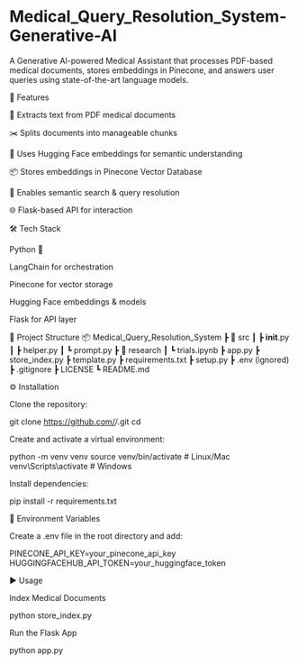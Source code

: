 # Medical_Query_Resolution_System-Generative-AI

A Generative AI-powered Medical Assistant that processes PDF-based medical documents, stores embeddings in Pinecone, and answers user queries using state-of-the-art language models.

📌 Features

📄 Extracts text from PDF medical documents

✂️ Splits documents into manageable chunks

🤗 Uses Hugging Face embeddings for semantic understanding

📦 Stores embeddings in Pinecone Vector Database

🔎 Enables semantic search & query resolution

🌐 Flask-based API for interaction

🛠️ Tech Stack

Python 🐍

LangChain for orchestration

Pinecone for vector storage

Hugging Face embeddings & models

Flask for API layer

📂 Project Structure
📦 Medical_Query_Resolution_System
 ┣ 📂 src
 ┃ ┣ __init__.py
 ┃ ┣ helper.py
 ┃ ┗ prompt.py
 ┣ 📂 research
 ┃ ┗ trials.ipynb
 ┣ app.py
 ┣ store_index.py
 ┣ template.py
 ┣ requirements.txt
 ┣ setup.py
 ┣ .env (ignored)
 ┣ .gitignore
 ┣ LICENSE
 ┗ README.md

⚙️ Installation

Clone the repository:

git clone https://github.com/<your-username>/<your-repo>.git
cd <your-repo>


Create and activate a virtual environment:

python -m venv venv
source venv/bin/activate   # Linux/Mac
venv\Scripts\activate      # Windows


Install dependencies:

pip install -r requirements.txt

🔐 Environment Variables

Create a .env file in the root directory and add:

PINECONE_API_KEY=your_pinecone_api_key
HUGGINGFACEHUB_API_TOKEN=your_huggingface_token

▶️ Usage

Index Medical Documents

python store_index.py


Run the Flask App

python app.py